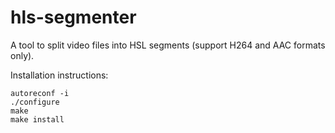 # hls-segmenter
A tool to split video files into HSL segments (support H264 and AAC formats only).

Installation instructions:
```
autoreconf -i
./configure
make
make install
```
